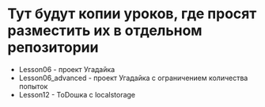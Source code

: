 # Тут будут копии уроков, где просят разместить их в отдельном репозитории

* Lesson06 - проект Угадайка
* Lesson06_advanced - проект Угадайка с ограничением количества попыток
* Lesson12 - ToDoшка c localstorage 